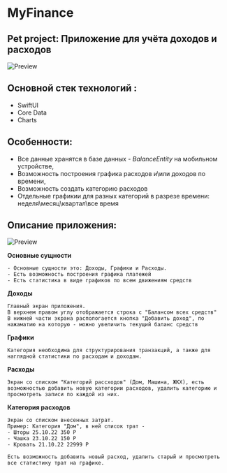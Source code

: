 # MyFinance

## Pet project: Приложение для учёта доходов и расходов

![Preview](preview.png "Preview")

## Основной стек технологий :
- SwiftUI
- Core Data
- Charts

## Особенности:
- Все данные хранятся в базе данных - *BalanceEntity* на мобильном устройстве,
- Возможность построения графика расходов и\или доходов по времени,
- Возможность создать категорию расходов 
- Отдельные графикии для разных категорий в разрезе времени: неделя\месяц\квартал\все время

## Описание приложения:

![Preview](preview-3.png "Preview")

**Основные сущности**
```
- Основные сущности это: Доходы, Графики и Расходы.
- Есть возможность построения графика платежей
- Есть статистика в виде графиков по всем движениям средств
```

**Доходы**
```
Главный экран приложения.
В верхнем правом углу отображается строка с "Балансом всех средств"
В нижней части экрана распологается кнопка "Добавить доход", по нажаматию на которую - можно увеличить текущий баланс средств
```

**Графики**
```
Категория необходима для структурирования транзакций, а также для наглядной статистики по расходам и доходам. 
```

**Расходы**
```
Экран со списком "Категорий рассходов" (Дом, Машина, ЖКХ), есть возможностью добавить новую категории расходов, удалить категорию и просмотреть записи по каждой из них.
```

**Категория расходов**
```
Экран со списком внесенных затрат. 
Пример: Категория "Дом", в ней список трат - 
- Шторы 25.10.22 350 Р
- Чашка 23.10.22 150 Р
- Кровать 21.10.22 22999 Р

Есть возможность добавить новый расход, удалить старый и просмотреть все статистику трат на графике.

```
